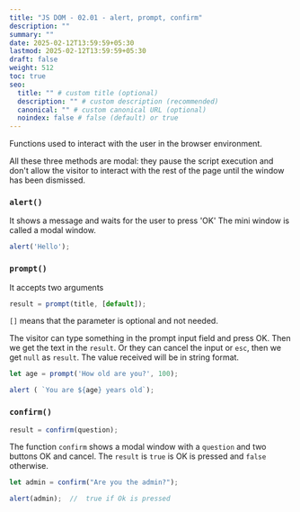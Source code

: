 ```yaml
---
title: "JS DOM - 02.01 - alert, prompt, confirm"
description: ""
summary: ""
date: 2025-02-12T13:59:59+05:30
lastmod: 2025-02-12T13:59:59+05:30
draft: false
weight: 512
toc: true
seo:
  title: "" # custom title (optional)
  description: "" # custom description (recommended)
  canonical: "" # custom canonical URL (optional)
  noindex: false # false (default) or true
---
```



Functions used to interact with the user in the browser environment.

All these three methods are modal: they pause the script execution and don't allow the visitor to interact with the rest of the page until the window has been dismissed.

### `alert()`

It shows a message and waits for the user to press 'OK'
The mini window is called a modal window. 
```js
alert('Hello');
```

### `prompt()`

It accepts two arguments
```js
result = prompt(title, [default]);
```
`[]` means that the parameter is optional and not needed.

The visitor can type something in the prompt input field and press OK.
Then we get the text in the `result`. Or they can cancel the input or `esc`, then we get `null` as `result`.
The value received will be in string format. 

```js
let age = prompt('How old are you?', 100);

alert ( `You are ${age} years old`);
```


### `confirm()`

```js
result = confirm(question);
```
The function `confirm` shows a modal window with a `question` and two buttons OK and cancel.
The `result` is `true` is OK is pressed and `false` otherwise.

```js
let admin = confirm("Are you the admin?");

alert(admin);  //  true if Ok is pressed
```
